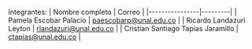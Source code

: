 Integrantes:
| Nombre completo | Correo |
|----------------|---------|
| Pamela Escobar Palacio | paescobarp@unal.edu.co |
| Ricardo Landazuri Leyton | rlandazuri@unal.edu.co |
| Cristian Santiago Tapias Jaramillo | ctapias@unal.edu.co |
